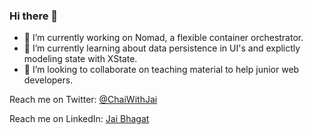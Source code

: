 ### Hi there 👋


- 🔭 I’m currently working on Nomad, a flexible container orchestrator.
- 🌱 I’m currently learning about data persistence in UI's and explictly modeling state with XState.
- 👯 I’m looking to collaborate on teaching material to help junior web developers.

Reach me on Twitter:  [@ChaiWithJai](https://twitter.com/ChaiWithJai)

Reach me on LinkedIn:  [Jai Bhagat](https://www.linkedin.com/in/chaiwithjai/)
